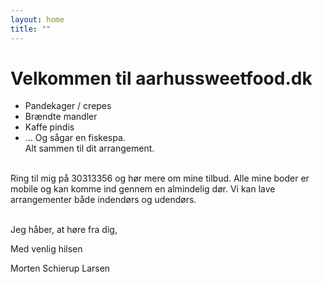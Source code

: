 ```yaml
---
layout: home
title: "" 
---
```

# Velkommen til aarhussweetfood.dk
* Pandekager / crepes 
* Brændte mandler
* Kaffe
 pindis
* 	… Og sågar en fiskespa. <br/>
Alt sammen til dit arrangement.
<br/>
Ring til mig på 30313356 og hør mere om mine tilbud. Alle mine boder er mobile og kan komme ind gennem en almindelig dør. Vi kan lave arrangementer både indendørs og udendørs. <br/> <br/> 

Jeg håber, at høre fra dig, <br/>

Med venlig hilsen <br/>

Morten Schierup Larsen


